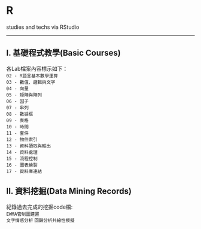 # R
studies and techs via RStudio
****
## I. 基礎程式教學(Basic Courses)  
各Lab檔案內容標示如下：  
`02 - R語言基本數學運算`  
`03 - 數值、邏輯與文字`  
`04 - 向量`  
`05 - 矩陣與陣列`  
`06 - 因子`  
`07 - 串列`  
`08 - 數據框`  
`09 - 表格`  
`10 - 時間`  
`11 - 套件`  
`12 - 物件索引`  
`13 - 資料讀取與輸出`  
`14 - 資料處理`  
`15 - 流程控制`  
`16 - 圖表繪製`  
`17 - 資料庫連結`  

## II. 資料挖掘(Data Mining Records)  
紀錄過去完成的挖掘code檔:  
`EWMA管制圖建置`  
`文字情感分析`
`回歸分析共線性模擬`

